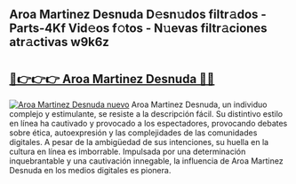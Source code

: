 ## Aroa Martinez Desnuda D𝚎sn𝚞dos filtr𝚊dos - Parts-4Kf Vid𝚎os f𝚘tos - N𝚞evas filtr𝚊ciones atr𝚊ctivas w9k6z

# <h2><a href="http://mb4et4h.tromn.icu/?c=Aroa+Martinez+Desnuda">🔗👉👉👉 Aroa Martinez Desnuda 🔗🔗</a></h2>

[![Aroa Martinez Desnuda nuevo](https://i.imgur.com/pEAQMta.gif)](http://mb4et4h.tromn.icu/?c=Aroa+Martinez+Desnuda)
Aroa Martinez Desnuda, un individuo complejo y estimulante, se resiste a la descripción fácil. Su distintivo estilo en línea ha cautivado y provocado a los espectadores, provocando debates sobre ética, autoexpresión y las complejidades de las comunidades digitales. A pesar de la ambigüedad de sus intenciones, su huella en la cultura en línea es imborrable. Impulsada por una determinación inquebrantable y una cautivación innegable, la influencia de Aroa Martinez Desnuda en los medios digitales es pionera.
